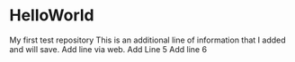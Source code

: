 # HelloWorld
My first test repository
This is an additional line of information that I added and will save.
Add line via web.
Add Line 5
Add line 6
